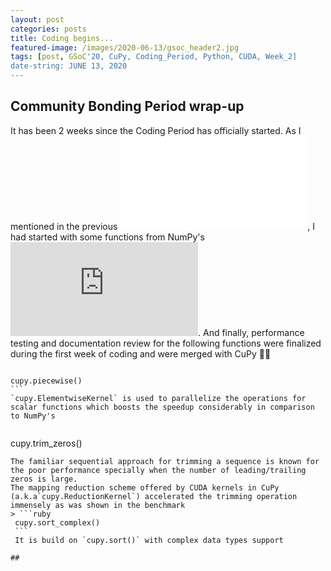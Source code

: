 ```yaml
---
layout: post
categories: posts
title: Coding begins...
featured-image: /images/2020-06-13/gsoc_header2.jpg
tags: [post, GSoC'20, CuPy, Coding_Period, Python, CUDA, Week_2]
date-string: JUNE 13, 2020
---
```

<script src="//ajax.googleapis.com/ajax/libs/jquery/1.9.1/jquery.min.js"></script>
<script>window.jQuery || document.write('<script src="_/js/libs/jquery-1.9.1.min.js"><\/script>')</script>

## Community Bonding Period wrap-up

It has been 2 weeks since the Coding Period has officially started. As I mentioned in the previous ![post](/2020-05-31-end_of_bonding_period.md), I had started with some functions from NumPy's ![lib/function_base](https://github.com/numpy/numpy/blob/master/numpy/lib/function_base.py). And finally, performance testing and documentation review for the following functions were finalized during the first week of coding and were merged with CuPy 🎉🎉
> ```ruby
    cupy.piecewise()
    ```
    `cupy.ElementwiseKernel` is used to parallelize the operations for scalar functions which boosts the speedup considerably in comparison to NumPy's
> ```ruby
   cupy.trim_zeros()
   ```
   The familiar sequential approach for trimming a sequence is known for the poor performance specially when the number of leading/trailing zeros is large.
   The mapping reduction scheme offered by CUDA kernels in CuPy (a.k.a`cupy.ReductionKernel`) accelerated the trimming operation immensely as was shown in the benchmark
> ```ruby
    cupy.sort_complex()
    ```
    It is build on `cupy.sort()` with complex data types support

## 



